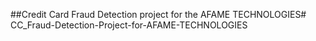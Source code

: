 ##Credit Card Fraud Detection project for the AFAME TECHNOLOGIES# CC_Fraud-Detection-Project-for-AFAME-TECHNOLOGIES